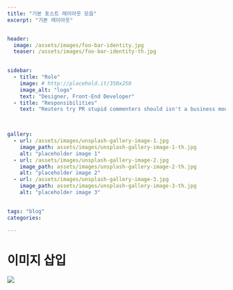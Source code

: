 ```yaml
---
title: "기본 포스트 레이아웃 모음"
excerpt: "기본 레이아웃"


header:
  image: /assets/images/foo-bar-identity.jpg
  teaser: /assets/images/foo-bar-identity-th.jpg

  
sidebar:
  - title: "Role"
    image: # http://placehold.it/350x250
    image_alt: "logo"
    text: "Designer, Front-End Developer"
  - title: "Responsibilities"
    text: "Reuters try PR stupid commenters should isn't a business model"

    

gallery:
  - url: /assets/images/unsplash-gallery-image-1.jpg
    image_path: assets/images/unsplash-gallery-image-1-th.jpg
    alt: "placeholder image 1"
  - url: /assets/images/unsplash-gallery-image-2.jpg
    image_path: assets/images/unsplash-gallery-image-2-th.jpg
    alt: "placeholder image 2"
  - url: /assets/images/unsplash-gallery-image-3.jpg
    image_path: assets/images/unsplash-gallery-image-3-th.jpg
    alt: "placeholder image 3"
    

tags: "blog"
categories:

---
```



# 이미지 삽입

![](https://devinlife.com/assets/images/bio-photo-keyboard-small.jpg)